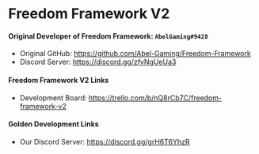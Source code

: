 # Freedom Framework V2
#### Original Developer of Freedom Framework: `AbelGaming#9428`
- Original GitHub: https://github.com/Abel-Gaming/Freedom-Framework
- Discord Server: https://discord.gg/zfvNgUeUa3


#### Freedom Framework V2 Links
- Development Board: https://trello.com/b/nQ8rCb7C/freedom-framework-v2


#### Golden Development Links
- Our Discord Server: https://discord.gg/grH6T6YhzR
